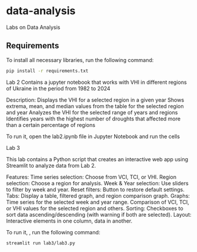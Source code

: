 # data-analysis
Labs on Data Analysis

## Requirements
To install all necessary libraries, run the following command:

```bash
pip install -r requirements.txt
```

Lab 2 
Contains a jupyter notebook that works with VHI in different regions of Ukraine in the period from 1982 to 2024

Description:
Displays the VHI for a selected region in a given year
Shows extrema, mean, and median values from the table for the selected region and year
Analyzes the VHI for the selected range of years and regions
Identifies years with the highest number of droughts that affected more than a certain percentage of regions

To run it, open the lab2.ipynb file in Jupyter Notebook and run the cells

Lab 3

This lab contains a Python script that creates an interactive web app using Streamlit to analyze data from Lab 2.

Features:
Time series selection: Choose from VCI, TCI, or VHI.
Region selection: Choose a region for analysis.
Week & Year selection: Use sliders to filter by week and year.
Reset filters: Button to restore default settings.
Tabs: Display a table, filtered graph, and region comparison graph.
Graphs:
    Time series for the selected week and year range.
    Comparison of VCI, TCI, or VHI values for the selected region and others.
Sorting: Checkboxes to sort data ascending/descending (with warning if both are selected).
Layout: Interactive elements in one column, data in another.

To run it, , run the following command:

```bash
streamlit run lab3/lab3.py
```

